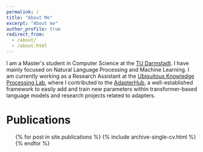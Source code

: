 ```yaml
---
permalink: /
title: "About Me"
excerpt: "About me"
author_profile: true
redirect_from: 
  - /about/
  - /about.html
---
```


I am a Master's student in Computer Science at the [TU Darmstadt](https://www.tu-darmstadt.de/index.en.jsp). I have mainly focused on Natural Language Processing and Machine Learning. I am currently working as a Research Assistant at the [Ubiquitous Knowledge Processing Lab](https://www.informatik.tu-darmstadt.de/ukp/ukp_home/index.en.jsp), where I contributed to the [AdapterHub](https://adapterhub.ml/), a well-established framework to easily add and train new parameters within transformer-based language models and research projects related to adapters.

Publications
======
  <ul>{% for post in site.publications %}
    {% include archive-single-cv.html %}
  {% endfor %}</ul>